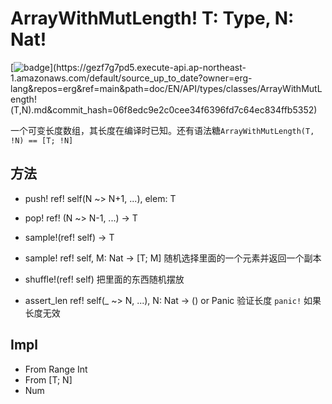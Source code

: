 # ArrayWithMutLength! T: Type, N: Nat&excl;

[![badge](https://img.shields.io/endpoint.svg?url=https%3A%2F%2Fgezf7g7pd5.execute-api.ap-northeast-1.amazonaws.com%2Fdefault%2Fsource_up_to_date%3Fowner%3Derg-lang%26repos%3Derg%26ref%3Dmain%26path%3Ddoc/EN/API/types/classes/ArrayWithMutLength!(T,N).md%26commit_hash%3D06f8edc9e2c0cee34f6396fd7c64ec834ffb5352)](https://gezf7g7pd5.execute-api.ap-northeast-1.amazonaws.com/default/source_up_to_date?owner=erg-lang&repos=erg&ref=main&path=doc/EN/API/types/classes/ArrayWithMutLength!(T,N).md&commit_hash=06f8edc9e2c0cee34f6396fd7c64ec834ffb5352)

一个可变长度数组，其长度在编译时已知。还有语法糖`ArrayWithMutLength(T, !N) == [T; !N]`

## 方法

* push! ref! self(N ~> N+1, ...), elem: T

* pop! ref! (N ~> N-1, ...) -> T

* sample!(ref! self) -> T
* sample! ref! self, M: Nat -> [T; M]
  随机选择里面的一个元素并返回一个副本

* shuffle!(ref! self)
  把里面的东西随机摆放

* assert_len ref! self(_ ~> N, ...), N: Nat -> () or Panic
  验证长度
  `panic!` 如果长度无效

## Impl

* From Range Int
* From [T; N]
* Num
